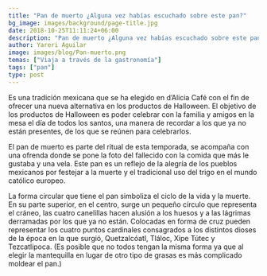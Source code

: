 ```yaml
---
title: "Pan de muerto ¿Alguna vez habías escuchado sobre este pan?"
bg_image: images/background/page-title.jpg
date: 2018-10-25T11:11:24+06:00
description: "Pan de muerto ¿Alguna vez habías escuchado sobre este pan?"
author: Yareri Aguilar
image: images/blog/Pan-muerto.png
temas: ["Viaja a través de la gastronomía"]
tags: ["pan"]
type: post
---
```

Es una tradición mexicana que se ha elegido en d’Alicia Café con el fin de ofrecer una nueva alternativa en los productos de Halloween. El objetivo de los productos de Halloween es poder celebrar con la familia y amigos en la mesa el día de todos los santos, una manera de recordar a los que ya no están presentes, de los que se reúnen para celebrarlos.

El pan de muerto es parte del ritual de esta temporada, se acompaña con una ofrenda donde se pone la foto del fallecido con la comida que más le gustaba y una vela. Este pan es un reflejo de la alegría de los pueblos mexicanos por festejar a la muerte y el tradicional uso del trigo en el mundo católico europeo.

La forma circular que tiene el pan simboliza el ciclo de la vida y la muerte. En su parte superior, en el centro, surge un pequeño círculo que representa el cráneo, las cuatro canelillas hacen alusión a los huesos y a las lágrimas derramadas por los que ya no están. Colocadas en forma de cruz pueden representar los cuatro puntos cardinales consagrados a los distintos dioses de la época en la que surgió, Quetzalcóatl, Tláloc, Xipe Tútec y Tezcatlipoca. (Es posible que no todos tengan la misma forma ya que al elegir la mantequilla en lugar de otro tipo de grasas es más complicado moldear el pan.)
